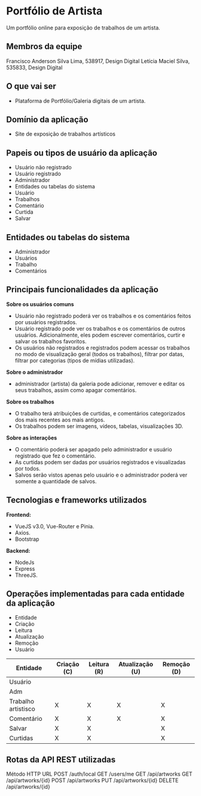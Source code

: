 # Portfólio de Artista
Um portfólio online para exposição de trabalhos de um artista.

## Membros da equipe
Francisco Anderson Silva Lima, 538917, Design Digital
Letícia Maciel Silva, 535833, Design Digital

## O que vai ser
- Plataforma de Portfólio/Galeria digitais de um artista.

## Domínio da aplicação
- Site de exposição de trabalhos artísticos

## Papeis ou tipos de usuário da aplicação

- Usuário não registrado
- Usuário registrado
- Administrador
- Entidades ou tabelas do sistema
- Usuário
- Trabalhos
- Comentário
- Curtida
- Salvar

## Entidades ou tabelas do sistema
- Administrador
- Usuários
- Trabalho
- Comentários

## Principais funcionalidades da aplicação
**Sobre os usuários comuns**
- Usuário não registrado poderá ver os trabalhos e os comentários feitos por usuários registrados.
- Usuário registrado pode ver os trabalhos e os comentários de outros usuários. Adicionalmente, eles podem escrever comentários, curtir e salvar os trabalhos favoritos.
- Os usuários não registrados e registrados podem acessar os trabalhos no modo de visualização geral (todos os trabalhos), filtrar por datas, filtrar por categorias (tipos de mídias utilizadas).


**Sobre o administrador**
-  administrador (artista) da galeria pode adicionar, remover e editar os seus trabalhos, assim como apagar comentários.

**Sobre os trabalhos**
- O trabalho terá atribuições de curtidas,  e comentários categorizados dos mais recentes aos mais antigos.
- Os trabalhos podem ser imagens, vídeos, tabelas, visualizações 3D.


**Sobre as interações**
- O comentário poderá ser apagado pelo administrador e usuário registrado que fez o comentário.
- As curtidas podem ser dadas por usuários registrados e visualizadas por todos.
- Salvos serão vistos apenas pelo usuário e o administrador poderá ver somente a quantidade de salvos.

## Tecnologias e frameworks utilizados
**Frontend:**
- VueJS v3.0, Vue-Router e Pinia.
- Axios.
- Bootstrap

**Backend:**
- NodeJs
- Express
- ThreeJS.

## Operações implementadas para cada entidade da aplicação

- Entidade  
- Criação
- Leitura
- Atualização
- Remoção
- Usuário

| Entidade | Criação (C) | Leitura (R) | Atualização (U) | Remoção (D) |
| ------------- | ------------- | ------------- | ------------- | ------------- |
| Usuário  |  |  |  |  |
| Adm |  |  |  |  |
| Trabalho artistisco | X  | X  | X  | X  |
| Comentário | X  | X  | X  | X  |
| Salvar | X  | X  |   | X  |
| Curtidas | X  | X  |   | X  |



## Rotas da API REST utilizadas
Método HTTP    URL
POST                /auth/local
GET                  /users/me
GET                  /api/artworks
GET                 /api/artworks/{id}
POST              /api/artworks
PUT                /api/artworks/{id}
DELETE          /api/artworks/{id}
